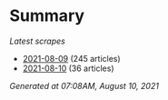 # Summary
*Latest scrapes*
* [2021-08-09](https://github.com/nuuuwan/news_lk/blob/data/news_lk.2021-08-09.json) (245 articles)
* [2021-08-10](https://github.com/nuuuwan/news_lk/blob/data/news_lk.2021-08-10.json) (36 articles)

*Generated at 07:08AM, August 10, 2021*